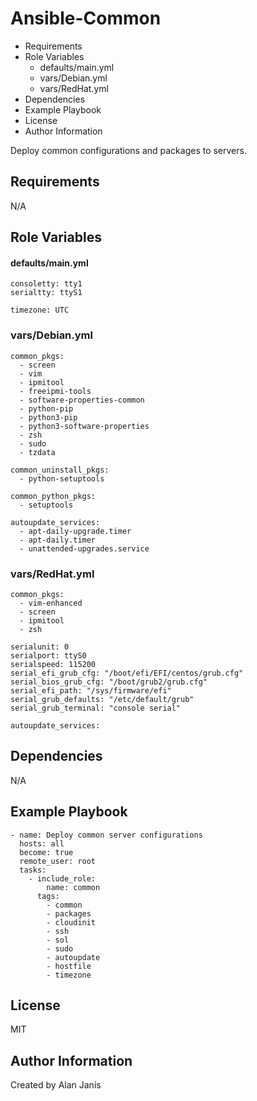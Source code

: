 # Ansible-Common

<!-- MarkdownTOC -->

- Requirements
- Role Variables
    - defaults/main.yml
  - vars/Debian.yml
  - vars/RedHat.yml
- Dependencies
- Example Playbook
- License
- Author Information

<!-- /MarkdownTOC -->

Deploy common configurations and packages to servers.


## Requirements

N/A


## Role Variables

#### defaults/main.yml
```
consoletty: tty1
serialtty: ttyS1

timezone: UTC
```

### vars/Debian.yml
```
common_pkgs:
  - screen
  - vim
  - ipmitool
  - freeipmi-tools
  - software-properties-common
  - python-pip
  - python3-pip
  - python3-software-properties
  - zsh
  - sudo
  - tzdata

common_uninstall_pkgs:
  - python-setuptools

common_python_pkgs:
  - setuptools

autoupdate_services:
  - apt-daily-upgrade.timer
  - apt-daily.timer
  - unattended-upgrades.service
```

### vars/RedHat.yml
```
common_pkgs:
  - vim-enhanced
  - screen
  - ipmitool
  - zsh

serialunit: 0
serialport: ttyS0
serialspeed: 115200
serial_efi_grub_cfg: "/boot/efi/EFI/centos/grub.cfg"
serial_bios_grub_cfg: "/boot/grub2/grub.cfg"
serial_efi_path: "/sys/firmware/efi"
serial_grub_defaults: "/etc/default/grub"
serial_grub_terminal: "console serial"

autoupdate_services:
```

## Dependencies

N/A


## Example Playbook
```
- name: Deploy common server configurations
  hosts: all
  become: true
  remote_user: root
  tasks:
    - include_role:
        name: common
      tags:
        - common
        - packages
        - cloudinit
        - ssh
        - sol
        - sudo
        - autoupdate
        - hostfile
        - timezone
```

## License

MIT

## Author Information

Created by Alan Janis
